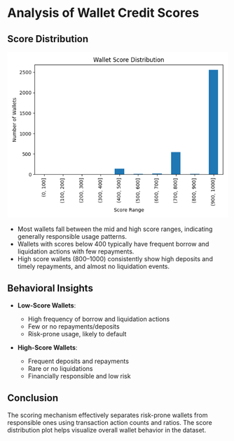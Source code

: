 # Analysis of Wallet Credit Scores

## Score Distribution

![Score Distribution](score_distribution.png)

- Most wallets fall between the mid and high score ranges, indicating generally responsible usage patterns.
- Wallets with scores below 400 typically have frequent borrow and liquidation actions with few repayments.
- High score wallets (800–1000) consistently show high deposits and timely repayments, and almost no liquidation events.

## Behavioral Insights

- **Low-Score Wallets**:  
  - High frequency of borrow and liquidation actions  
  - Few or no repayments/deposits  
  - Risk-prone usage, likely to default

- **High-Score Wallets**:  
  - Frequent deposits and repayments  
  - Rare or no liquidations  
  - Financially responsible and low risk

## Conclusion

The scoring mechanism effectively separates risk-prone wallets from responsible ones using transaction action counts and ratios. The score distribution plot helps visualize overall wallet behavior in the dataset.
